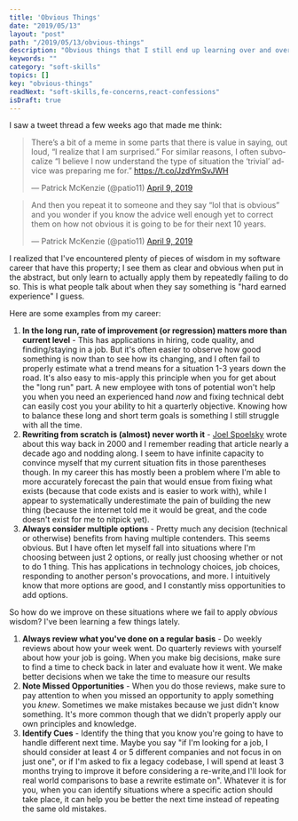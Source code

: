 ```yaml
---
title: 'Obvious Things'
date: "2019/05/13"
layout: "post"
path: "/2019/05/13/obvious-things"
description: "Obvious things that I still end up learning over and over again"
keywords: ""
category: "soft-skills"
topics: []
key: "obvious-things"
readNext: "soft-skills,fe-concerns,react-confessions"
isDraft: true
---
```


I saw a tweet thread a few weeks ago that made me think:

<blockquote class="twitter-tweet"><p lang="en" dir="ltr">There’s a bit of a meme in some parts that there is value in saying, out loud, “I realize that I am surprised.” For similar reasons, I often subvocalize “I believe I now understand the type of situation the ‘trivial’ advice was preparing me for.” <a href="https://t.co/JzdYmSvJWH">https://t.co/JzdYmSvJWH</a></p>&mdash; Patrick McKenzie (@patio11) <a href="https://twitter.com/patio11/status/1115751939210223616?ref_src=twsrc%5Etfw">April 9, 2019</a></blockquote>

<blockquote class="twitter-tweet"><p lang="en" dir="ltr">And then you repeat it to someone and they say “lol that is obvious” and you wonder if you know the advice well enough yet to correct them on how not obvious it is going to be for their next 10 years.</p>&mdash; Patrick McKenzie (@patio11) <a href="https://twitter.com/patio11/status/1115752453910061056?ref_src=twsrc%5Etfw">April 9, 2019</a></blockquote>

I realized that I've encountered plenty of pieces of wisdom in my software career that have this property; I see them as clear and obvious when put in the abstract, but only learn to actually apply them by repeatedly failing to do so.  This is what people talk about when they say something is "hard earned experience" I guess.

Here are some examples from my career:


1. **In the long run, rate of improvement (or regression) matters more than current level** - This has applications in hiring, code quality, and finding/staying in a job.  But it's often easier to observe how good something is now than to see how its changing, and I often fail to properly estimate what a trend means for a situation 1-3 years down the road.  It's also easy to mis-apply this principle when you for get about the "long run" part.  A new employee with tons of potential won't help you when you need an experienced hand *now* and fixing technical debt can easily cost you your ability to hit a quarterly objective.  Knowing how to balance these long and short term goals is something I still struggle with all the time.
2. **Rewriting from scratch is (almost) never worth it** - [Joel Spoelsky](https://www.joelonsoftware.com/2000/04/06/things-you-should-never-do-part-i/) wrote about this way back in 2000 and I remember reading that article nearly a decade ago and nodding along.  I seem to have infinite capacity to convince myself that my current situation fits in those parentheses though.  In my career this has mostly been a problem where I'm able to more accurately forecast the pain that would ensue from fixing what exists (because that code exists and is easier to work with), while I appear to systematically underestimate the pain of building the new thing (because the internet told me it would be great, and the code doesn't exist for me to nitpick yet).
3. **Always consider multiple options** - Pretty much any decision (technical or otherwise) benefits from having multiple contenders.  This seems obvious.  But I have often let myself fall into situations where I'm choosing between just 2 options, or really just choosing whether or not to do 1 thing.  This has applications in technology choices, job choices, responding to another person's provocations, and more.  I intuitively know that more options are good, and I constantly miss opportunities to add options.

So how do we improve on these situations where we fail to apply *obvious* wisdom?  I've been learning a few things lately.

1. **Always review what you've done on a regular basis** - Do weekly reviews about how your week went.  Do quarterly reviews with yourself about how your job is going.  When you make big decisions, make sure to find a time to check back in later and evaluate how it went.  We make better decisions when we take the time to measure our results
2. **Note Missed Opportunities** - When you do those reviews, make sure to pay attention to when you missed an opportunity to apply something you *knew*.  Sometimes we make mistakes because we just didn't know something.  It's more common though that we didn't properly apply our own principles and knowledge.
3. **Identify Cues** - Identify the thing that you know you're going to have to handle different next time.  Maybe you say "if I'm looking for a job, I should consider at least 4 or 5 different companies and not focus in on just one", or if I'm asked to fix a legacy codebase, I will spend at least 3 months trying to improve it before considering a re-write,and I'll look for real world comparisons to base a rewrite estimate on".  Whatever it is for you, when you can identify situations where a specific action should take place, it can help you be better the next time instead of repeating the same old mistakes.
